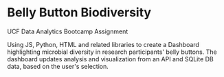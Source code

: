 # Belly Button Biodiversity
UCF Data Analytics Bootcamp Assignment

Using JS, Python, HTML and related libraries to create a Dashboard highlighting microbial diversity in research participants' belly buttons. The dashboard updates analysis and visualization from an API and SQLite DB data, based on the user's selection.
